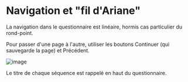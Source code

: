 # Navigation et "fil d'Ariane"

La navigation dans le questionnaire est linéaire, hormis cas particulier du rond-point.

Pour passer d'une page à l'autre, utiliser les boutons Continuer (qui sauvegarde la page) et Précédent.

![image](https://github.com/InseeFr/Stromae/assets/71011059/8ca82eff-de7e-4638-a0be-74f12d6779c7)

Le titre de chaque séquence est rappelé en haut du questionnaire.
